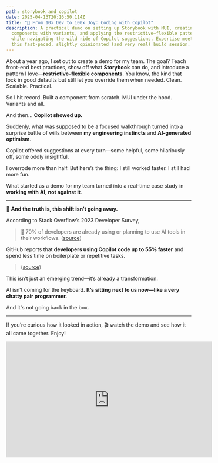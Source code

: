 ```yaml
---
path: storybook_and_copilot
date: 2025-04-13T20:16:50.114Z
title: "🤖 From 10x Dev to 100x Joy: Coding with Copilot"
description: A practical demo on setting up Storybook with MUI, creating UI
  components with variants, and applying the restrictive–flexible pattern—all
  while navigating the wild ride of Copilot suggestions. Expertise meets AI in
  this fast-paced, slightly opinionated (and very real) build session.
---
```

About a year ago, I set out to create a demo for my team.
The goal?
Teach front-end best practices, show off what **Storybook** can do, and introduce a pattern I love—**restrictive–flexible components**. You know, the kind that lock in good defaults but still let you override them when needed. Clean. Scalable. Practical.

So I hit record. Built a component from scratch. MUI under the hood. Variants and all.

And then... **Copilot showed up.**

Suddenly, what was supposed to be a focused walkthrough turned into a surprise battle of wills between **my engineering instincts** and **AI-generated optimism**.

Copilot offered suggestions at every turn—some helpful, some hilariously off, some oddly insightful.

I overrode more than half. But here’s the thing:
I still worked faster. I still had more fun.

What started as a demo for my team turned into a real-time case study in **working with AI, not against it**.

- - -

🚀 **And the truth is, this shift isn’t going away.**

According to Stack Overflow’s 2023 Developer Survey,

> 🧠 70% of developers are already using or planning to use AI tools in their workflows.
> ([source](<>))

GitHub reports that **developers using Copilot code up to 55% faster** and spend less time on boilerplate or repetitive tasks.

> ([source](<>))

This isn’t just an emerging trend—it’s already a transformation.

AI isn’t coming for the keyboard. **It’s sitting next to us now—like a very chatty pair programmer.**

And it's not going back in the box.

- - -

If you’re curious how it looked in action, 🎬 watch the demo and see how it all came together. Enjoy!

<iframe width="560" height="315" src="https://www.youtube.com/embed/NaVopCBFY3w?si=g09A0gM-BCe_2Jqr" title="YouTube video player" frameborder="0" allow="accelerometer; autoplay; clipboard-write; encrypted-media; gyroscope; picture-in-picture; web-share" referrerpolicy="strict-origin-when-cross-origin" allowfullscreen></iframe>